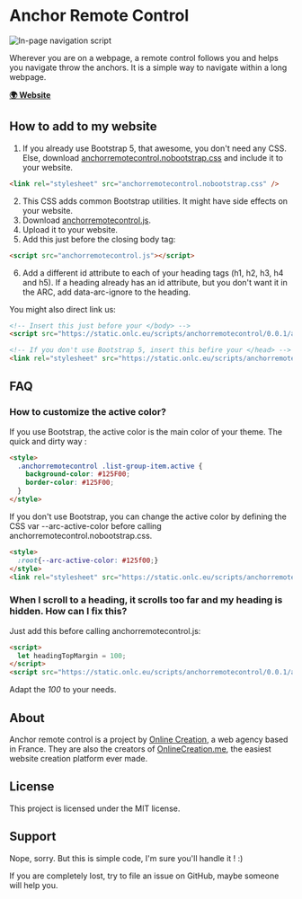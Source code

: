 # Anchor Remote Control
![In-page navigation script](https://static.onlc.eu/anchorrcNDD/164710071339.png)

Wherever you are on a webpage, a remote control follows you and helps you navigate throw the anchors. It is a simple way to navigate within a long webpage.

[**🌍  Website**](https://arc.onlinecreation.pro)

## How to add to my website

1. If you already use Bootstrap 5, that awesome, you don't need any CSS. Else, download [anchorremotecontrol.nobootstrap.css](https://static.onlc.eu/scripts/anchorremotecontrol/0.0.1/anchorremotecontrol.nobootstrap.css) and include it to your website.

```html
<link rel="stylesheet" src="anchorremotecontrol.nobootstrap.css" />
```

2. This CSS adds common Bootstrap utilities. It might have side effects on your website.
3. Download [anchorremotecontrol.js](https://static.onlc.eu/scripts/anchorremotecontrol/0.0.1/anchorremotecontrol.js).
4. Upload it to your website.
5. Add this just before the closing body tag:
```html
<script src="anchorremotecontrol.js"></script>
```
6. Add a different id attribute to each of your heading tags (h1, h2, h3, h4 and h5). If a heading already has an id attribute, but you don't want it in the ARC, add data-arc-ignore to the heading.

You might also direct link us:
```html
<!-- Insert this just before your </body> -->
<script src="https://static.onlc.eu/scripts/anchorremotecontrol/0.0.1/anchorremotecontrol.js"></script>

<!-- If you don't use Bootstrap 5, insert this befire your </head> -->
<link rel="stylesheet" src="https://static.onlc.eu/scripts/anchorremotecontrol/0.0.1/anchorremotecontrol.nobootstrap.css" />
```

## FAQ

### How to customize the active color?

  If you use Bootstrap, the active color is the main color of your theme. The quick and dirty way :
  ```html
  <style>
    .anchorremotecontrol .list-group-item.active {
      background-color: #125F00;
      border-color: #125F00;
    }
  </style>
  ```
  If you don't use Bootstrap, you can change the active color by defining the CSS var --arc-active-color before calling anchorremotecontrol.nobootstrap.css.
  ```html
  <style>
    :root{--arc-active-color: #125f00;}
  </style>
  <link rel="stylesheet" src="https://static.onlc.eu/scripts/anchorremotecontrol/0.0.1/anchorremotecontrol.nobootstrap.css" />
  ```

### When I scroll to a heading, it scrolls too far and my heading is hidden. How can I fix this?

Just add this before calling anchorremotecontrol.js:
```html
<script>
  let headingTopMargin = 100;
</script>
<script src="https://static.onlc.eu/scripts/anchorremotecontrol/0.0.1/anchorremotecontrol.js"></script>
```
Adapt the *100* to your needs.

## About

Anchor remote control is a project by [Online Creation](https://www.onlinecreation.pro), a web agency based in France.
They are also the creators of [OnlineCreation.me](https://www.onlinecreation.me), the easiest website creation platform ever made.

## License

This project is licensed under the MIT license.

## Support

Nope, sorry. But this is simple code, I'm sure you'll handle it ! :)

If you are completely lost, try to file an issue on GitHub, maybe someone will help you.